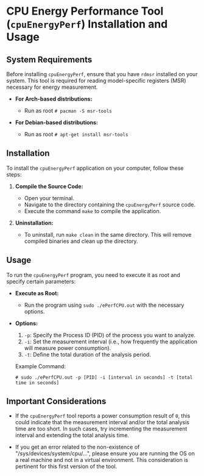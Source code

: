 # CPU Energy Performance Tool (`cpuEnergyPerf`) Installation and Usage

## System Requirements

Before installing `cpuEnergyPerf`, ensure that you have `rdmsr` installed on your system. This tool is required for reading model-specific registers (MSR) necessary for energy measurement.

- **For Arch-based distributions:**
  - Run as root `# pacman -S msr-tools`

- **For Debian-based distributions:**
  - Run as root `# apt-get install msr-tools`

    
## Installation

To install the `cpuEnergyPerf` application on your computer, follow these steps:

1. **Compile the Source Code:**
   - Open your terminal.
   - Navigate to the directory containing the `cpuEnergyPerf` source code.
   - Execute the command `make` to compile the application.

2. **Uninstallation:**
   - To uninstall, run `make clean` in the same directory. This will remove compiled binaries and clean up the directory.

## Usage

To run the `cpuEnergyPerf` program, you need to execute it as root and specify certain parameters:

- **Execute as Root:**
  - Run the program using `sudo ./ePerfCPU.out` with the necessary options.

- **Options:**
  1. `-p`: Specify the Process ID (PID) of the process you want to analyze.
  2. `-i`: Set the measurement interval (i.e., how frequently the application will measure power consumption).
  3. `-t`: Define the total duration of the analysis period.

  Example Command:

  `# sudo ./ePerfCPU.out -p [PID] -i [interval in seconds] -t [total time in seconds]`

## Important Considerations

- If the `cpuEnergyPerf` tool reports a power consumption result of `0`, this could indicate that the measurement interval and/or the total analysis time are too short. In such cases, try incrementing the measurement interval and extending the total analysis time.

- If you get an error related to the non-existence of "/sys/devices/system/cpu/...", please ensure you are running the OS on a real machine and not in a virtual environment. This consideration is pertinent for this first version of the tool.


